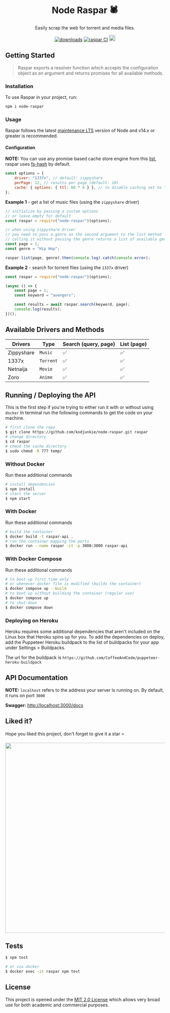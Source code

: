 <div align="center">

<h1>Node Raspar 🕷️</h1>

Easily scrap the web for torrent and media files.

[![downloads](https://img.shields.io/npm/dt/node-raspar.svg)](https://www.npmjs.com/package/node-raspar) [![raspar CI](https://github.com/kodjunkie/node-raspar/actions/workflows/node.js.yml/badge.svg?branch=master)](https://github.com/kodjunkie/node-raspar/actions/workflows/node.js.yml) <a href="https://github.com/kodjunkie/node-raspar/blob/master/LICENSE"><img src="https://img.shields.io/badge/license-MIT-yellow.svg" alt="License: MIT" height="20"></a>

</div>

## Getting Started

> Raspar exports a resolver function which accepts the configuration object as an argument and returns promises for all available methods.

### Installation

To use Raspar in your project, run:

```bash
npm i node-raspar
```

### Usage

Raspar follows the latest [maintenance LTS](https://github.com/nodejs/Release#release-schedule) version of Node and v14.x or greater is recommended.

#### Configuration

**NOTE:** You can use any promise based cache store engine from this [list](https://github.com/BryanDonovan/node-cache-manager#store-engines), raspar uses [fs-hash](https://github.com/rolandstarke/node-cache-manager-fs-hash) by default.

```javascript
const options = {
	driver: "1337x", // default: zippyshare
	perPage: 12, // results per page (default: 10)
	cache: { options: { ttl: 60 * 8 } }, // to disable caching set to "false"
};
```

**Example 1** - get a list of music files (using the `zippyshare` driver)

```javascript
// initialize by passing a custom options
// or leave empty for default
const raspar = require("node-raspar")(options);

// when using zippyshare driver
// you need to pass a genre as the second argument to the list method
// calling it without passing the genre returns a list of available genres
const page = 1;
const genre = "Hip Hop";

raspar.list(page, genre).then(console.log).catch(console.error);
```

**Example 2** - search for torrent files (using the `1337x` driver)

```javascript
const raspar = require("node-raspar")(options);

(async () => {
	const page = 1;
	const keyword = "avengers";

	const results = await raspar.search(keyword, page);
	console.log(results);
})();
```

## Available Drivers and Methods

| Drivers    | Type      | Search (query, page) | List (page)        |
| ---------- | --------- | -------------------- | ------------------ |
| Zippyshare | `Music`   | :white_check_mark:   | :white_check_mark: |
| 1337x      | `Torrent` | :white_check_mark:   | :white_check_mark: |
| Netnaija   | `Movie`   | :white_check_mark:   | :white_check_mark: |
| Zoro       | `Anime`   | :white_check_mark:   | :white_check_mark: |

## Running / Deploying the API

This is the first step if you're trying to either run it with or without using `docker`
In terminal run the following commands to get the code on your machine.

```bash
# first clone the repo
$ git clone https://github.com/kodjunkie/node-raspar.git raspar
# change directory
$ cd raspar
# chmod the cache directory
$ sudo chmod -R 777 temp/
```

### Without Docker

Run these additional commands

```bash
# install dependencies
$ npm install
# start the server
$ npm start
```

### With Docker

Run these additional commands

```bash
# build the container
$ docker build -t raspar-api .
# run the container mapping the ports
$ docker run --name raspar -it -p 3000:3000 raspar-api
```

### With Docker Compose

Run these additional commands

```bash
# to boot-up first time only
# or whenever docker file is modified (builds the container)
$ docker compose up --build
# to boot-up without building the container (regular use)
$ docker compose up
# to shut-down
$ docker compose down
```

### Deploying on Heroku

Heroku requires some additional dependencies that aren't included on the Linux box that Heroku spins up for you.
To add the dependencies on deploy, add the Puppeteer Heroku buildpack to the list of buildpacks for your app under Settings > Buildpacks.

The url for the buildpack is `https://github.com/CoffeeAndCode/puppeteer-heroku-buildpack`

## API Documentation

**NOTE:** `localhost` refers to the address your server is running on. By default, it runs on port `3000`

**Swagger:** [http://localhost:3000/docs](http://localhost:3000/docs)

## Liked it?

Hope you liked this project, don't forget to give it a star ⭐

<div align="center">
  <a href="https://starchart.cc/kodjunkie/node-raspar">
    <img src="https://starchart.cc/kodjunkie/node-raspar.svg" width="600px">
  </a>
</div>

## Tests

```bash
$ npm test

# or via docker
$ docker exec -it raspar npm test
```

## License

This project is opened under the [MIT 2.0 License](https://github.com/kodjunkie/node-raspar/blob/master/LICENSE) which allows very broad use for both academic and commercial purposes.
